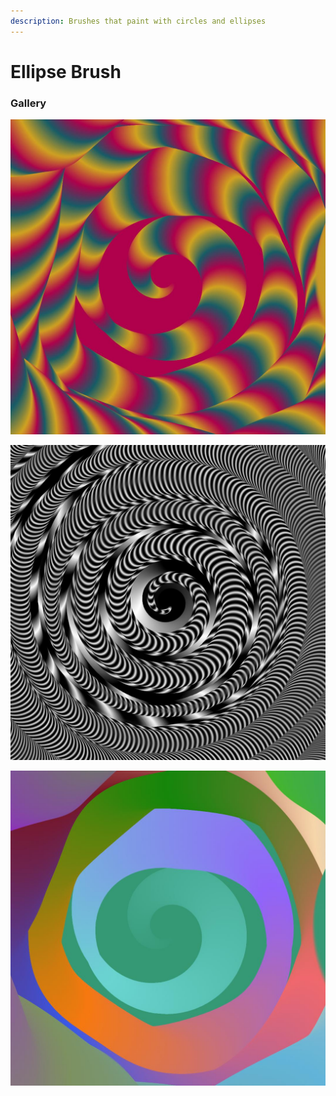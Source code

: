 ```yaml
---
description: Brushes that paint with circles and ellipses
---
```


# Ellipse Brush

### Gallery

![](../../../../.gitbook/assets/image%20%284%29.png)

![](../../../../.gitbook/assets/image%20%289%29.png)

![](../../../../.gitbook/assets/image%20%288%29.png)

